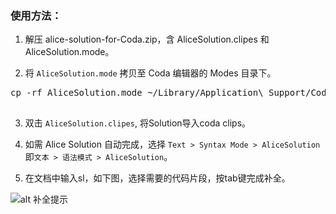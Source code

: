 ### 使用方法：
1. 解压 alice-solution-for-Coda.zip，含 AliceSolution.clipes 和 AliceSolution.mode。

2. 将 `AliceSolution.mode` 拷贝至 Coda 编辑器的 Modes 目录下。

 <pre>
cp -rf AliceSolution.mode ~/Library/Application\ Support/Coda/Modes/
 </pre>

3. 双击 `AliceSolution.clipes`, 将Solution导入coda clips。

4. 如需 Alice Solution 自动完成，选择 `Text > Syntax Mode > AliceSolution` 即`文本 > 语法模式 > AliceSolution`。

5. 在文档中输入sl，如下图，选择需要的代码片段，按tab键完成补全。 
 
 ![alt 补全提示](https://github.com/sofish/Alice/raw/master/plugins/Coda/preview.png?raw=true "补全提示")